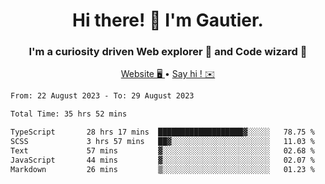 <h1 align="center">Hi there! 👋 I'm Gautier.</h1>
<h3 align="center">I'm a curiosity driven Web explorer 🚀 and Code wizard 🧙</h3>

<p align="center">
  <a href="https://xisabla.github.io/">Website 🖥️ </a> •
  <a href="mailto:xisabla.dev@gmail.com">Say hi ! ✉️</a>
</p>

<!--START_SECTION:waka-->

```txt
From: 22 August 2023 - To: 29 August 2023

Total Time: 35 hrs 52 mins

TypeScript       28 hrs 17 mins  ███████████████████▓░░░░░   78.75 %
SCSS             3 hrs 57 mins   ██▓░░░░░░░░░░░░░░░░░░░░░░   11.03 %
Text             57 mins         ▓░░░░░░░░░░░░░░░░░░░░░░░░   02.68 %
JavaScript       44 mins         ▓░░░░░░░░░░░░░░░░░░░░░░░░   02.07 %
Markdown         26 mins         ▒░░░░░░░░░░░░░░░░░░░░░░░░   01.23 %
```

<!--END_SECTION:waka-->
